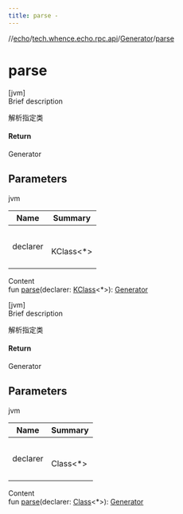 ```yaml
---
title: parse -
---
```

//[echo](../../index.md)/[tech.whence.echo.rpc.api](../index.md)/[Generator](index.md)/[parse](parse.md)



# parse  
[jvm]  
Brief description  


解析指定类



#### Return  


Generator



## Parameters  
  
jvm  
  
|  Name|  Summary| 
|---|---|
| declarer| <br><br>KClass<*><br><br>
  
  
Content  
fun [parse](parse.md)(declarer: [KClass](https://kotlinlang.org/api/latest/jvm/stdlib/kotlin.reflect/-k-class/index.html)<*>): [Generator](index.md)  


[jvm]  
Brief description  


解析指定类



#### Return  


Generator



## Parameters  
  
jvm  
  
|  Name|  Summary| 
|---|---|
| declarer| <br><br>Class<*><br><br>
  
  
Content  
fun [parse](parse.md)(declarer: [Class](https://docs.oracle.com/javase/8/docs/api/java/lang/Class.html)<*>): [Generator](index.md)  



